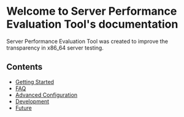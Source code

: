 # Welcome to Server Performance Evaluation Tool's documentation

Server Performance Evaluation Tool was created to improve the
transparency in x86_64 server testing.

## Contents

- [Getting Started](getting_started)
- [FAQ](faq)
- [Advanced Configuration](advanced_configuration)
- [Development](development)
- [Future](future)
